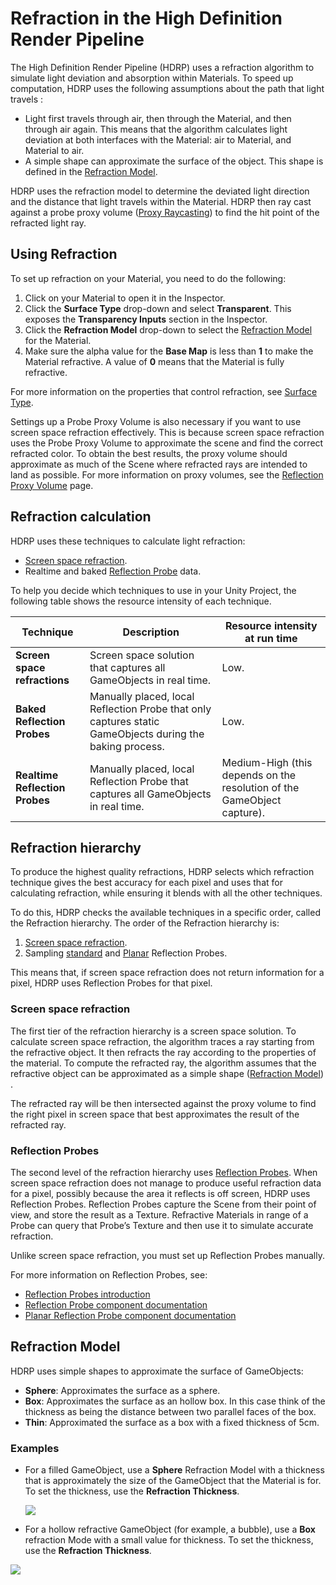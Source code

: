 # Refraction in the High Definition Render Pipeline

The High Definition Render Pipeline (HDRP) uses a refraction algorithm to simulate light deviation and absorption within Materials. To speed up computation, HDRP uses the following assumptions about the path that light travels :

- Light first travels through air, then through the Material, and then through air again. This means that the algorithm calculates light deviation at both interfaces with the Material: air to Material, and Material to air.
- A simple shape can approximate the surface of the object. This shape is defined in the [Refraction Model](#RefractionModel).

HDRP uses the refraction model to determine the deviated light direction and the distance that light travels within the Material. HDRP then ray cast against a probe proxy volume ([Proxy Raycasting](Reflection-Proxy-Volume.html))  to find the hit point of the refracted light ray.

## Using Refraction

To set up refraction on your Material, you need to do the following:

1. Click on your Material to open it in the Inspector.
2. Click the **Surface Type** drop-down and select **Transparent**. This exposes the **Transparency Inputs** section in the Inspector.
3. Click the **Refraction Model** drop-down to select the [Refraction Model](#RefractionModel) for the Material.
4. Make sure the alpha value for the **Base Map** is less than **1** to make the Material refractive. A value of **0** means that the Material is fully refractive.

For more information on the properties that control refraction, see [Surface Type](Surface-Type.html). 

Settings up a Probe Proxy Volume is also necessary if you want to use screen space refraction effectively. This is because screen space refraction uses the Probe Proxy Volume to approximate the scene and find the correct refracted color. To obtain the best results, the proxy volume should approximate as much of the Scene where refracted rays are intended to land as possible. For more information on proxy volumes, see  the [Reflection Proxy Volume](Reflection-Proxy-Volume.html) page. 

## Refraction calculation

HDRP uses these techniques to calculate light refraction:

- [Screen space refraction](#ScreenSpaceRefraction).
- Realtime and baked [Reflection Probe](#ReflectionProbes) data.

To help you decide which techniques to use in your Unity Project, the following table shows the resource intensity of each technique.

| **Technique**                  | **Description**                                              | **Resource intensity at run time**                           |
| ------------------------------ | ------------------------------------------------------------ | ------------------------------------------------------------ |
| **Screen space refractions**   | Screen space solution that captures all GameObjects in real time. | Low.                                                         |
| **Baked Reflection Probes**    | Manually placed, local Reflection Probe that only captures static GameObjects during the baking process. | Low.                                                         |
| **Realtime Reflection Probes** | Manually placed, local Reflection Probe that captures all GameObjects in real time. | Medium-High (this depends on the resolution of the GameObject capture). |

 

<a name="RefractionHierarchy"></a>

## Refraction hierarchy

To produce the highest quality refractions, HDRP selects which refraction technique gives the best accuracy for each pixel and uses that for calculating refraction, while ensuring it blends with all the other techniques.

To do this, HDRP checks the available techniques in a specific order, called the Refraction hierarchy. The order of the Refraction hierarchy is:

1. [Screen space refraction](Override-Screen-Space-Refraction.html).
2. Sampling [standard](Reflection-Probe.html) and [Planar](Planar-Reflection-Probe.html) Reflection Probes.

This means that, if screen space refraction does not return information for a pixel, HDRP uses Reflection Probes for that pixel. 

<a name="ScreenSpaceRefraction"></a>

### Screen space refraction

The first tier of the refraction hierarchy is a screen space solution. To calculate screen space refraction, the algorithm traces a ray starting from the refractive object. It then refracts the ray according to the properties of the material. To compute the refracted ray, the algorithm assumes that the refractive object can be approximated as a simple shape ([Refraction Model](#RefractionModel)) .

The refracted ray will be then intersected against the proxy volume to find the right pixel in screen space that best approximates the result of the refracted ray.

<a name="ReflectionProbes"></a>

### Reflection Probes

The second level of the refraction hierarchy uses [Reflection Probes](Reflection-Probes-Intro.html). When screen space refraction does not manage to produce useful refraction data for a pixel, possibly because the area it reflects is off screen, HDRP uses Reflection Probes. 
Reflection Probes capture the Scene from their point of view, and store the result as a Texture. Refractive Materials in range of a Probe can query that Probe’s Texture and then use it to simulate accurate refraction. 

Unlike screen space refraction, you must set up Reflection Probes manually.

For more information on Reflection Probes, see:

- [Reflection Probes introduction](Reflection-Probes-Intro.html)
- [Reflection Probe component documentation](Reflection-Probe.html) 
- [Planar Reflection Probe component documentation](Planar-Reflection-Probe.html)

<a name="RefractionModel"></a>

## Refraction Model

HDRP uses simple shapes to approximate the surface of GameObjects:

- **Sphere**: Approximates the surface as a sphere.
- **Box**: Approximates the surface as an hollow box. In this case think of the thickness as being the distance between two parallel faces of the box.
- **Thin**: Approximated the surface as a box with a fixed thickness of 5cm.

### Examples

- For a filled GameObject, use a **Sphere** Refraction Model with a thickness that is approximately the size of the GameObject that the Material is for. To set the thickness, use the **Refraction Thickness**.

  ![](Images/RefractionInHDRP1.png)

- For a hollow refractive GameObject (for example, a bubble), use a **Box** refraction Mode with a small value for thickness. To set the thickness, use the **Refraction Thickness**.

![](Images/RefractionInHDRP2.png)